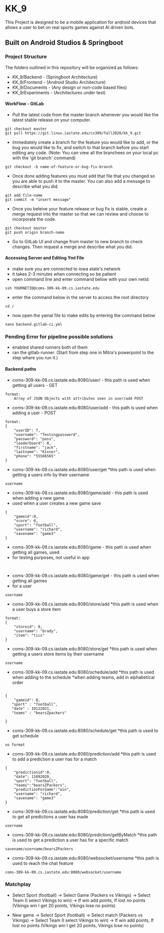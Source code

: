 # KK_9

This Project is designed to be a mobile application for android devices that allows a user to bet on real sports games against AI driven bots.

## Built on Android Studios & Springboot

### Project Structure
The folders outlined in this repository will be organized as follows:
* KK_9/Backend 		- (Springboot Architecture)
* KK_9/Frontend		- (Android Studio Architecture)
* KK_9/Documents	- (Any design or non-code based files)
* KK_9/Experiments	- (Architectures under test)

#### WorkFlow - GitLab
* Pull the latest code from the master branch whenever you would like the latest stable release on your computer.
```
git checkout master
git pull https://git.linux.iastate.edu/cs309/fall2020/kk_9.git
```
* Immediately create a branch for the feature you would like to add, or the bug you would like to fix, and switch to 
that branch before you start editing any code. (Note: You can view all the branchees on your local pc with the 'git 
branch' command)
```
git checkout -b name-of-feature-or-bug-fix-branch
```
* Once done adding features you must add that file that you changed so you are able to push it to the master. You can also add a message to describe what you did.
```
git add file-name
git commit -m "insert message"
```
* Once you beleive your feature release or bug fix is stable, create a merge request into the master so that we can 
review and choose to incorporate the code.
```
git checkout master
git push origin branch-name
```
* Go to GitLab UI and change from master to new branch to check changes. Then request a merge and describe what you did.

#### Accessing Server and Editing Yml File
* make sure you are connected to iowa state's network
* it takes 2-3 minutes when connecting so be patient
* open command line and enter command below with your own netid:
```
ssh YOURNETID@coms-309-kk-09.cs.iastate.edu
```
* enter the command below in the server to access the root directory
```
cd /
```
* now open the yamal file to make edits by entering the command below
```
nano backend.gitlab-ci.yml
```

### Pending Error for pipeline possible solutions
* enabled shared runners both of them
* ran the gitlab-runner. (Start from step one in Mitra's powerpoint to the step where you run it.)

#### Backend paths
* coms-309-kk-09.cs.iastate.edu:8080/user/ - this path is used when getting all users - GET
```
format:
    Array of JSON Objects with attributes seen in user/add POST

```

* coms-309-kk-09.cs.iastate.edu:8080/user/add - this path is used when adding a user - POST
```
format:
{
    "userID": 7,
    "username": "Testingpassword",
    "password": "pass",
    "leaderboard": 0,
    "firstname": "jack",
    "lastname": "Kinser",
    "phone": "55566565"
}

```
* coms-309-kk-09.cs.iastate.edu:8080/user/get
*this path is used when getting a users info by their username
```
username

```

* coms-309-kk-09.cs.iastate.edu:8080/game/add - this path is used when adding a new game
* used when a user creates a new game save
```
{
    "gameid":0,
    "score": 0,
    "sport": "football",
    "username": "richard",
    "savename": "game3"
}

```
* coms-309-kk-09.cs.iastate.edu:8080/game - this path is used when getting all games, used
* for testing purposes, not useful in app
```


```
* coms-309-kk-09.cs.iastate.edu:8080/game/get - this path is used when getting all games
* for a user
```
username

```



* coms-309-kk-09.cs.iastate.edu:8080/store/add
*this path is used when a user buys a store item
```
format:
{
    "storeid": 0,
    "username": "brady",
    "item": "tics"
}

```
* coms-309-kk-09.cs.iastate.edu:8080/store/get
*this path is used when getting a users store items by their username
```
username

```
* coms-309-kk-09.cs.iastate.edu:8080/schedule/add
*this path is used when adding to the schedule
*when adding teams, add in alphabetical order
```

{
    "gameid": 0,
   "sport" : "football",
   "date" : 10122021,
   "teams" : "bearsZpackers"

}
```
* coms-309-kk-09.cs.iastate.edu:8080/schedule/get
*this path is used to get schedule
```
no format
```

* coms-309-kk-09.cs.iastate.edu:8080/prediction/add
*this path is used to add a prediction a user has for a match
```
{
    "predictionid":0,
    "date": 11092020,
    "sport": "football",
    "teams":"bearsZPackers",
    "predictionForGame":"win",
    "username": "richard",
    "savename": "game3"
}
```

* coms-309-kk-09.cs.iastate.edu:8080/prediction/get
*this path is used to get all predictions a user has made
```
username
```
* coms-309-kk-09.cs.iastate.edu:8080/prediction/getByMatch
*this path is used to get a prediction a user has for a specific match
```
savename/username/bearsZPackers
```

* coms-309-kk-09.cs.iastate.edu:8080/websocket/username
*this path is used to reach the chat feature 
```
coms-309-kk-09.cs.iastate.edu:8080/websocket/username

```
### Matchplay
* Select Sport (football) -> Select Game (Packers vs Vikings) -> Select Team (I select Vikings to win)  ->
If win add points, If lost no points (Vikings win I get 20 points, Vikings lose no points) 

* New game -> Select Sport (football) -> Select match (Packers vs Vikings) -> Select Team (I select Vikings to win)  ->
If win add points, If lost no points (Vikings win I get 20 points, Vikings lose no points) 